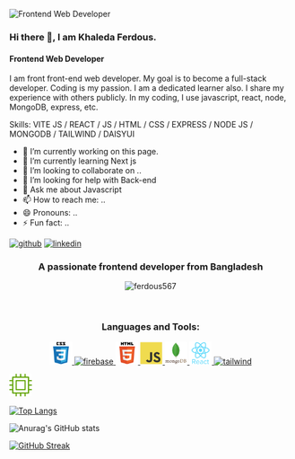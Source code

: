 ![Frontend Web Developer](https://i.ibb.co/nnT5XKj/Black-Technology-Linked-In-Banner-2.png)

### Hi there 👋, I am Khaleda Ferdous.
#### Frontend Web Developer


I am front front-end web developer. My goal is to become a full-stack developer. Coding is my passion. I am a dedicated learner also. I share my experience with others publicly. In my coding, I use javascript, react, node, MongoDB, express, etc.

Skills: VITE JS / REACT / JS / HTML / CSS / EXPRESS / NODE JS / MONGODB / TAILWIND / DAISYUI


- 🔭 I’m currently working on this page. 
- 🌱 I’m currently learning Next js 
- 👯 I’m looking to collaborate on .. 
- 🤔 I’m looking for help with Back-end 
- 💬 Ask me about Javascript 
- 📫 How to reach me: .. 
- 😄 Pronouns: .. 
- ⚡ Fun fact: .. 


[<img src='https://cdn.jsdelivr.net/npm/simple-icons@3.0.1/icons/github.svg' alt='github' height='40'>](https://github.com/ferdous567)  [<img src='https://cdn.jsdelivr.net/npm/simple-icons@3.0.1/icons/linkedin.svg' alt='linkedin' height='40'>](https://www.linkedin.com/in/khaleda-ferdous-a86825297/)  

<h3 align="center">A passionate frontend developer from Bangladesh</h3>

<p align="center"> <img src="https://komarev.com/ghpvc/?username=ferdous567&label=Profile%20views&color=0e75b6&style=flat" alt="ferdous567" /> </p>

<p align="center"> <a href="https://twitter.com/" target="blank"><img src="https://img.shields.io/twitter/follow/?logo=twitter&style=for-the-badge" alt="" /></a> </p>


<h3 align="center">Languages and Tools:</h3>
<p align="center"> <a href="https://www.w3schools.com/css/" target="_blank" rel="noreferrer"> <img src="https://raw.githubusercontent.com/devicons/devicon/master/icons/css3/css3-original-wordmark.svg" alt="css3" width="40" height="40"/> </a> <a href="https://firebase.google.com/" target="_blank" rel="noreferrer"> <img src="https://www.vectorlogo.zone/logos/firebase/firebase-icon.svg" alt="firebase" width="40" height="40"/> </a> <a href="https://www.w3.org/html/" target="_blank" rel="noreferrer"> <img src="https://raw.githubusercontent.com/devicons/devicon/master/icons/html5/html5-original-wordmark.svg" alt="html5" width="40" height="40"/> </a> <a href="https://developer.mozilla.org/en-US/docs/Web/JavaScript" target="_blank" rel="noreferrer"> <img src="https://raw.githubusercontent.com/devicons/devicon/master/icons/javascript/javascript-original.svg" alt="javascript" width="40" height="40"/> </a> <a href="https://www.mongodb.com/" target="_blank" rel="noreferrer"> <img src="https://raw.githubusercontent.com/devicons/devicon/master/icons/mongodb/mongodb-original-wordmark.svg" alt="mongodb" width="40" height="40"/> </a> <a href="https://reactjs.org/" target="_blank" rel="noreferrer"> <img src="https://raw.githubusercontent.com/devicons/devicon/master/icons/react/react-original-wordmark.svg" alt="react" width="40" height="40"/> </a> <a href="https://tailwindcss.com/" target="_blank" rel="noreferrer"> <img src="https://www.vectorlogo.zone/logos/tailwindcss/tailwindcss-icon.svg" alt="tailwind" width="40" height="40"/> </a> </p>


<a href='https://docs.github.com/en/developers'><img src='https://raw.githubusercontent.com/acervenky/animated-github-badges/master/assets/devbadge.gif' width='40' height='40'></a> 


[![Top Langs](https://github-readme-stats.vercel.app/api/top-langs/?username=ferdous567)](https://github.com/anuraghazra/github-readme-stats)


![Anurag's GitHub stats](https://github-readme-stats.vercel.app/api?username=ferdous567&show_icons=true&theme=radical)



[![GitHub Streak](https://github-readme-streak-stats.herokuapp.com?user=ferdous567&theme=radical)](https://git.io/streak-stats)


